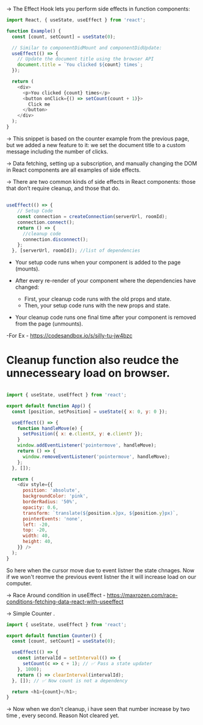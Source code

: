 -> The Effect Hook lets you perform side effects in function components:

```js
import React, { useState, useEffect } from 'react';

function Example() {
  const [count, setCount] = useState(0);

  // Similar to componentDidMount and componentDidUpdate:
  useEffect(() => {
    // Update the document title using the browser API
    document.title = `You clicked ${count} times`;
  });

  return (
    <div>
      <p>You clicked {count} times</p>
      <button onClick={() => setCount(count + 1)}>
        Click me
      </button>
    </div>
  );
}
```

-> This snippet is based on the counter example from the previous page, but we added a new feature to it: we set the document title to a custom message including the number of clicks.

-> Data fetching, setting up a subscription, and manually changing the DOM in React components are all examples of side effects. 

-> There are two common kinds of side effects in React components: those that don’t require cleanup, and those that do.



##
```js
useEffect(() => {
    // Setup Code
  	const connection = createConnection(serverUrl, roomId);
    connection.connect();
  	return () => {
      //cleanup code
      connection.disconnect();
  	};
  }, [serverUrl, roomId]); //list of dependencies
```

- Your setup code runs when your component is added to the page (mounts).

- After every re-render of your component where the dependencies have changed:

    - First, your cleanup code runs with the old props and state.
    - Then, your setup code runs with the new props and state.

- Your cleanup code runs one final time after your component is removed from the page (unmounts).

-For Ex - https://codesandbox.io/s/silly-tu-jw4bzc

# Cleanup function also reudce the unnecesseary load on browser.

```js

import { useState, useEffect } from 'react';

export default function App() {
  const [position, setPosition] = useState({ x: 0, y: 0 });

  useEffect(() => {
    function handleMove(e) {
      setPosition({ x: e.clientX, y: e.clientY });
    }
    window.addEventListener('pointermove', handleMove);
    return () => {
      window.removeEventListener('pointermove', handleMove);
    };
  }, []);

  return (
    <div style={{
      position: 'absolute',
      backgroundColor: 'pink',
      borderRadius: '50%',
      opacity: 0.6,
      transform: `translate(${position.x}px, ${position.y}px)`,
      pointerEvents: 'none',
      left: -20,
      top: -20,
      width: 40,
      height: 40,
    }} />
  );
}

```

So here when the cursor move due to event listner the state chnages. Now if we won't reomve the previous event listner the it will 
increase load on our computer.


-> Race Around condition in useEffect - https://maxrozen.com/race-conditions-fetching-data-react-with-useeffect

-> Simple Counter .

```js
import { useState, useEffect } from 'react';

export default function Counter() {
  const [count, setCount] = useState(0);

  useEffect(() => {
    const intervalId = setInterval(() => {
      setCount(c => c + 1); // ✅ Pass a state updater
    }, 1000);
    return () => clearInterval(intervalId);
  }, []); // ✅ Now count is not a dependency

  return <h1>{count}</h1>;
}
```

-> Now when we don't cleanup, i have seen that number increase by two time , every second. Reason Not cleared yet.

